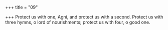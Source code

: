 +++
title = "09"

+++
Protect us with one, Agni, and protect us with a second.
Protect us with three hymns, o lord of nourishments; protect us with  four, o good one.